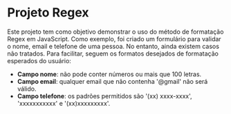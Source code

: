 # Projeto Regex

Este projeto tem como objetivo demonstrar o uso do método de formatação Regex em JavaScript. Como exemplo, foi criado um formulário para validar o nome, email e telefone de uma pessoa. No entanto, ainda existem casos não tratados. Para facilitar, seguem os formatos desejados de formatação esperados do usuário:

- **Campo nome**: não pode conter números ou mais que 100 letras.
- **Campo email**: qualquer email que não contenha '@gmail' não será válido.
- **Campo telefone**: os padrões permitidos são '(xx) xxxx-xxxx', 'xxxxxxxxxxx' e '(xx)xxxxxxxxx'.
